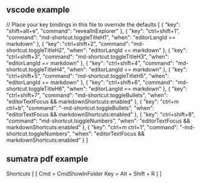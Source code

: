 
## vscode example

// Place your key bindings in this file to override the defaults
[
    {
        "key": "shift+alt+e",
        "command": "revealInExplorer"
    },
    {
        "key": "ctrl+shift+1",
        "command": "md-shortcut.toggleTitleH1",
        "when": "editorLangId == markdown"
    },
    {
        "key": "ctrl+shift+2",
        "command": "md-shortcut.toggleTitleH2",
        "when": "editorLangId == markdown"
    },
    {
        "key": "ctrl+shift+3",
        "command": "md-shortcut.toggleTitleH3",
        "when": "editorLangId == markdown"
    },
    {
        "key": "ctrl+shift+4",
        "command": "md-shortcut.toggleTitleH4",
        "when": "editorLangId == markdown"
    },
    {
        "key": "ctrl+shift+5",
        "command": "md-shortcut.toggleTitleH5",
        "when": "editorLangId == markdown"
    },
    {
        "key": "ctrl+shift+6",
        "command": "md-shortcut.toggleTitleH6",
        "when": "editorLangId == markdown"
    },
    {
        "key": "ctrl+shift+7",
        "command": "md-shortcut.toggleBullets",
        "when": "editorTextFocus && markdownShortcuts:enabled"
    },
    {
        "key": "ctrl+m ctrl+b",
        "command": "-md-shortcut.toggleBullets",
        "when": "editorTextFocus && markdownShortcuts:enabled"
    },
    {
        "key": "ctrl+shift+8",
        "command": "md-shortcut.toggleNumbers",
        "when": "editorTextFocus && markdownShortcuts:enabled"
    },
    {
        "key": "ctrl+m ctrl+1",
        "command": "-md-shortcut.toggleNumbers",
        "when": "editorTextFocus && markdownShortcuts:enabled"
    }
]

## sumatra pdf example

Shortcuts [
	[
		Cmd = CmdShowInFolder
		Key = Alt + Shift + R
	]
]